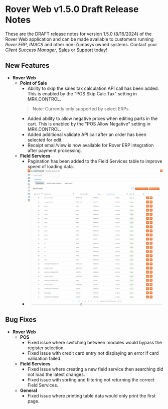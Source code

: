 # Rover Web v1.5.0 Draft Release Notes

<badge text= "Version 1.5.0 - Draft" vertical="middle" />

<PageHeader />

These are the DRAFT release notes for version 1.5.0 (8/16/2024) of the Rover Web application and can be made available to customers running _Rover ERP_, _IMACS_ and other non-Zumasys owned systems. Contact your _Client Success Manager_, [Sales](mailto:sales@zumasys.com?subject=Rover%20Web%20v1.5.0) or [Support](mailto:help@zumasys.com?subject=Rover%20Web%20v1.5.0) today!

## New Features
- **Rover Web**
  - **Point of Sale**
    - Ability to skip the sales tax calculation API call has been added. This is enabled by the "POS Skip Calc Tax" setting in MRK.CONTROL.
    > Note: Currently only supported by select ERPs.
    - Added ability to allow negative prices when editing parts in the cart. This is enabled by the "POS Allow Negative" setting in MRK.CONTROL.
    - Added additional validate API call after an order has been selected for edit.
    - Receipt email/view is now available for Rover ERP integration after payment processing.
  - **Field Services**
    - Pagination has been added to the Field Services table to improve speed of loading data.
    - ![Field Service Pagination](./field-service-pagination.gif)
## Bug Fixes

- **Rover Web**
  - **POS**
    - Fixed issue where switching between modules would bypass the register selection.
    - Fixed issue with credit card entry not displaying an error if card validation failed.
  - **Field Services**
    - Fixed issue where creating a new field service then searching did not load the latest changes.
    - Fixed issue with sorting and filtering not returning the correct Field Services.
  - **General**
    - Fixed issue where printing table data would only print the first page.
<PageFooter />